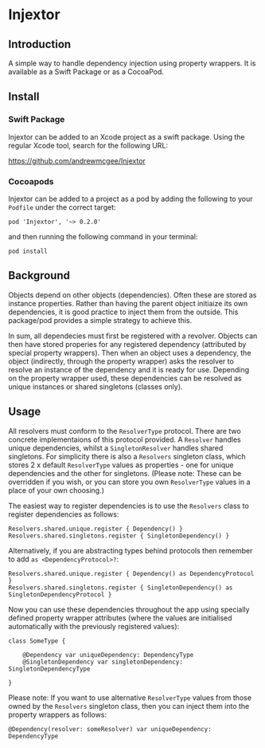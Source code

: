 # Injextor

## Introduction

A simple way to handle dependency injection using property wrappers. It is available as a Swift Package or as a CocoaPod.

## Install

### Swift Package

Injextor can be added to an Xcode project as a swift package. Using the regular Xcode tool, search for the following URL:

https://github.com/andrewmcgee/Injextor

### Cocoapods

Injextor can be added to a project as a pod by adding the following to your `Podfile` under the correct target:

```
pod 'Injextor', '~> 0.2.0'
```

and then running the following command in your terminal:

```
pod install
```

## Background

Objects depend on other objects (dependencies). Often these are stored as instance properties. Rather than having the parent object initiaize its own dependencies, it is good practice to inject them from the outside. This package/pod provides a simple strategy to achieve this.

In sum, all dependecies must first be registered with a revolver. Objects can then have stored properies for any registered dependency (attributed by special property wrappers). Then when an object uses a dependency, the object (indirectly, through the property wrapper) asks the resolver to resolve an instance of the dependency and it is ready for use. Depending on the property wrapper used, these dependencies can be resolved as unique instances or shared singletons (classes only).

## Usage

All resolvers must conform to the `ResolverType` protocol. There are two concrete implementaions of this protocol provided. A `Resolver` handles unique dependencies, whilst a `SingletonResolver` handles shared singletons.
For simplicity there is also a `Resolvers` singleton class, which stores 2 x default `ResolverType` values as properties - one for unique dependencies and the other for singletons. (Please note: These can be overridden if you wish, or you can store you own `ResolverType` values in a place of your own choosing.)

The easiest way to register dependencies is to use the `Resolvers` class to register dependencies as follows:

```
Resolvers.shared.unique.register { Dependency() }
Resolvers.shared.singletons.register { SingletonDependency() }
```

Alternatively, if you are abstracting types behind protocols then remember to add `as <DependencyProtocol>?`:

```
Resolvers.shared.unique.register { Dependency() as DependencyProtocol }
Resolvers.shared.singletons.register { SingletonDependency() as SingletonDependencyProtocol }
```

Now you can use these dependencies throughout the app using specially defined property wrapper attributes (where the values are initialised automatically with the previously registered values):

```
class SomeType {
    
    @Dependency var uniqueDependency: DependencyType
    @SingletonDependency var singletonDependency: SingletonDependencyType
    
}

```
Please note: If you want to use alternative `ResolverType` values from those owned by the `Resolvers` singleton class, then you can inject them into the property wrappers as follows:

```
@Dependency(resolver: someResolver) var uniqueDependency: DependencyType
```
